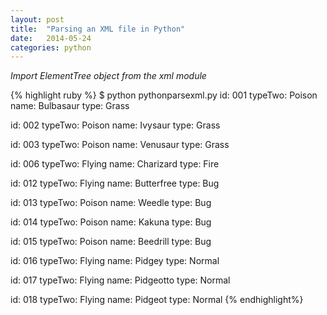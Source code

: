 ```yaml
---
layout: post
title:  "Parsing an XML file in Python"
date:   2014-05-24 
categories: python 
---
```



*Import ElementTree object from the xml module*



{% highlight ruby %}
$ python pythonparsexml.py
id:  001
typeTwo:  Poison
name:  Bulbasaur
type:  Grass

id:  002
typeTwo:  Poison
name:  Ivysaur
type:  Grass

id:  003
typeTwo:  Poison
name:  Venusaur
type:  Grass

id:  006
typeTwo:  Flying
name:  Charizard
type:  Fire

id:  012
typeTwo:  Flying
name:  Butterfree
type:  Bug

id:  013
typeTwo:  Poison
name:  Weedle
type:  Bug

id:  014
typeTwo:  Poison
name:  Kakuna
type:  Bug

id:  015
typeTwo:  Poison
name:  Beedrill
type:  Bug

id:  016
typeTwo:  Flying
name:  Pidgey
type:  Normal

id:  017
typeTwo:  Flying
name:  Pidgeotto
type:  Normal

id:  018
typeTwo:  Flying
name:  Pidgeot
type:  Normal
{% endhighlight%}

